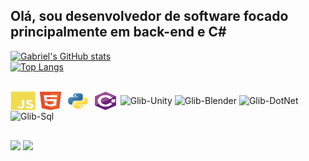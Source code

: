 ## Olá, sou desenvolvedor de software focado principalmente em back-end e C#

[![Gabriel's GitHub stats](https://acedev003-readme-stats.vercel.app/api?username=Grmglib&show_icons=true&theme=aura&count_private=true)](https://github.com/anuraghazra/github-readme-stats)<br>
[![Top Langs](https://acedev003-readme-stats.vercel.app/api/top-langs/?username=Grmglib&theme=aura)](https://acedev003-readme-stats.vercel.app)

<div style="display: inline_block"><br>
  <img align="center" alt="Glib-Js" height="30" width="40" src="https://raw.githubusercontent.com/devicons/devicon/master/icons/javascript/javascript-plain.svg">
  <img align="center" alt="Glib-HTML" height="30" width="40" src="https://raw.githubusercontent.com/devicons/devicon/master/icons/html5/html5-original.svg">
  <img align="center" alt="Glib-Python" height="30" width="40" src="https://raw.githubusercontent.com/devicons/devicon/master/icons/python/python-original.svg">
  <img align="center" alt="Glib-Csharp" height="30" width="40" src="https://raw.githubusercontent.com/devicons/devicon/master/icons/csharp/csharp-original.svg">
  <img align="center" alt="Glib-Unity" height="30" width="40" src="https://cdn.jsdelivr.net/gh/devicons/devicon/icons/unity/unity-original.svg">
  <img align="center" alt="Glib-Blender" height="30" width="40" src="https://cdn.jsdelivr.net/gh/devicons/devicon/icons/blender/blender-original.svg">
  <img align="center" alt="Glib-DotNet" height="30" width="40" src="https://cdn.jsdelivr.net/gh/devicons/devicon/icons/dotnetcore/dotnetcore-original.svg">
  <img align="center" alt="Glib-Sql" height="30" width="40" src="https://cdn.jsdelivr.net/gh/devicons/devicon/icons/mysql/mysql-plain-wordmark.svg">

     
          
</div>
  
  ##
 
<div> 
  <a href="https://www.linkedin.com/in/gabriel-ribeiro-martins" target="_blank"><img src="https://img.shields.io/badge/-LinkedIn-%230077B5?style=for-the-badge&logo=linkedin&logoColor=white" target="_blank"></a> 
    <a href="https://glibandor.itch.io" target="_blank"><img src="https://img.shields.io/badge/Itch.io-FA5C5C?style=for-the-badge&logo=itchdotio&logoColor=white" target="_blank"></a> 
    
</div>
